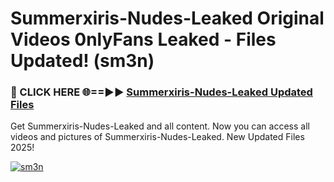 # Summerxiris-Nudes-Leaked Original Videos 0nlyFans Leaked - Files Updated! (sm3n)

<h3>🔴 CLICK HERE 🌐==►► <a href="https://tinyurl.com/5h6xmrr3" rel="nofollow">Summerxiris-Nudes-Leaked Updated Files</a></h3>

Get Summerxiris-Nudes-Leaked and all content. Now you can access all videos and pictures of Summerxiris-Nudes-Leaked. New Updated Files 2025!

[![sm3n](https://i.imgur.com/KVD873Z.gif)](https://tinyurl.com/5h6xmrr3)
